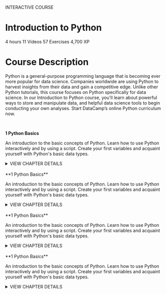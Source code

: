 INTERACTIVE COURSE
# Introduction to Python

4 hours
11 Videos
57 Exercises
4,700 XP

# Course Description

Python is a general-purpose programming language that is becoming ever more popular for data science. Companies worldwide are using Python to harvest insights from their data and gain a competitive edge. Unlike other Python tutorials, this course focuses on Python specifically for data science. In our Introduction to Python course, you’ll learn about powerful ways to store and manipulate data, and helpful data science tools to begin conducting your own analyses. Start DataCamp’s online Python curriculum now.

<br>

**1 Python Basics**

An introduction to the basic concepts of Python. Learn how to use Python interactively and by using a script. Create your first variables and acquaint yourself with Python's basic data types.

<details>
<summary>VIEW CHAPTER DETAILS</summary>
<ul>
<li>Hello Python ------------------------ 50 xp</li>
<li>The Python Interface -------------- 100 xp</li>
<li>When to use Python? --------------- 50 xp</li>
<li>Any comments? -------------------- 100 xp</li>
<li>Python as a calculator ------------- 100 xp</li>
<li>Variables and Types ----------------- 50 xp</li>
<li>Variable Assignment --------------- 100 xp</li>
<li>Calculations with variables -------- 100 xp</li>
<li>Other variable types --------------- 100 xp</li>
<li>Guess the type ---------------------- 50 xp</li>
<li>Operations with other types ------ 100 xp</li>
<li>Type conversion ------------------- 100 xp</li>
<li>Can Python handle everything? ---- 50 xp</li>
</ul>
</details>

<br>
**1 Python Basics**

An introduction to the basic concepts of Python. Learn how to use Python interactively and by using a script. Create your first variables and acquaint yourself with Python's basic data types.

<details>
<summary>VIEW CHAPTER DETAILS</summary>
<ul>
<li>Hello Python ------------------------ 50 xp</li>
<li>The Python Interface -------------- 100 xp</li>
<li>When to use Python? --------------- 50 xp</li>
<li>Any comments? -------------------- 100 xp</li>
<li>Python as a calculator ------------- 100 xp</li>
<li>Variables and Types ----------------- 50 xp</li>
<li>Variable Assignment --------------- 100 xp</li>
<li>Calculations with variables -------- 100 xp</li>
<li>Other variable types --------------- 100 xp</li>
<li>Guess the type ---------------------- 50 xp</li>
<li>Operations with other types ------ 100 xp</li>
<li>Type conversion ------------------- 100 xp</li>
<li>Can Python handle everything? ---- 50 xp</li>
</ul>
</details>

<br>
**1 Python Basics**

An introduction to the basic concepts of Python. Learn how to use Python interactively and by using a script. Create your first variables and acquaint yourself with Python's basic data types.

<details>
<summary>VIEW CHAPTER DETAILS</summary>
<ul>
<li>Hello Python ------------------------ 50 xp</li>
<li>The Python Interface -------------- 100 xp</li>
<li>When to use Python? --------------- 50 xp</li>
<li>Any comments? -------------------- 100 xp</li>
<li>Python as a calculator ------------- 100 xp</li>
<li>Variables and Types ----------------- 50 xp</li>
<li>Variable Assignment --------------- 100 xp</li>
<li>Calculations with variables -------- 100 xp</li>
<li>Other variable types --------------- 100 xp</li>
<li>Guess the type ---------------------- 50 xp</li>
<li>Operations with other types ------ 100 xp</li>
<li>Type conversion ------------------- 100 xp</li>
<li>Can Python handle everything? ---- 50 xp</li>
</ul>
</details>

<br>
**1 Python Basics**

An introduction to the basic concepts of Python. Learn how to use Python interactively and by using a script. Create your first variables and acquaint yourself with Python's basic data types.

<details>
<summary>VIEW CHAPTER DETAILS</summary>
<ul>
<li>Hello Python ------------------------ 50 xp</li>
<li>The Python Interface -------------- 100 xp</li>
<li>When to use Python? --------------- 50 xp</li>
<li>Any comments? -------------------- 100 xp</li>
<li>Python as a calculator ------------- 100 xp</li>
<li>Variables and Types ----------------- 50 xp</li>
<li>Variable Assignment --------------- 100 xp</li>
<li>Calculations with variables -------- 100 xp</li>
<li>Other variable types --------------- 100 xp</li>
<li>Guess the type ---------------------- 50 xp</li>
<li>Operations with other types ------ 100 xp</li>
<li>Type conversion ------------------- 100 xp</li>
<li>Can Python handle everything? ---- 50 xp</li>
</ul>
</details>

